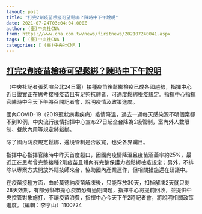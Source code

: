 ```yaml
---
layout: post
title: "打完2劑疫苗檢疫可望鬆綁？陳時中下午說明"
date: 2021-07-24T03:04:04.000Z
author: (臺)中央社CNA
from: https://www.cna.com.tw/news/firstnews/202107240041.aspx
tags: [ (臺)中央社CNA ]
categories: [ (臺)中央社CNA ]
---
```

<!--1627095844000-->
[打完2劑疫苗檢疫可望鬆綁？陳時中下午說明](https://www.cna.com.tw/news/firstnews/202107240041.aspx)
------

<div>
<div></div><div class="paragraph"><p>（中央社記者張茗喧台北24日電）接種疫苗後鬆綁檢疫已成各國趨勢，指揮中心近日證實正在思考接種疫苗且有足夠抗體者，可適度鬆綁檢疫規定。指揮中心指揮官陳時中今天下午將召開記者會，說明疫情及政策進度。</p><p>國內COVID-19（2019冠狀病毒疾病）疫情降溫，過去一週每天感染源不明個案都不到10例，中央流行疫情指揮中心宣布27日起全台降為2級管制，室內外人數限制、餐飲內用等規定將鬆綁。</p><p>除了國內防疫規定鬆綁，邊境管制是否放寬，也受各界矚目。</p><p>指揮中心指揮官陳時中昨天首度鬆口，因國內疫情降溫且疫苗涵蓋率約25%，最近正在思考曾完整接種2劑疫苗且體內有完整保護力者鬆綁檢疫規定；另外，不排除以專案方式開放外籍技師來台，協助國內產業運作，但相關措施還在研議中。</p><p>在疫苗接種方面，由於莫德納疫苗解凍後，只能存放30天，扣掉解凍2天就只剩28天效期，有部分縣市擔心疫苗恐有過期問題，指揮中心將提前回收，並提供中央控管對象施打，不讓疫苗浪費，指揮中心今天下午2時記者會，將說明相關政策進度。（編輯：李亨山）1100724</p></div>
</div>
